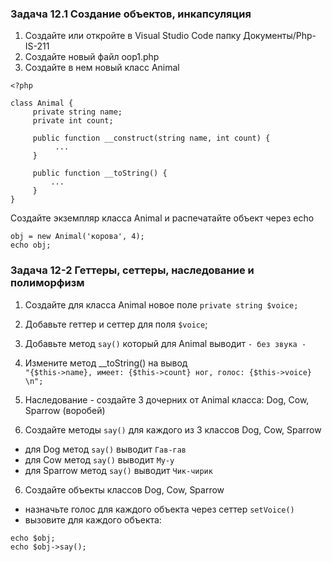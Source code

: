 ### Задача 12.1 Создание объектов, инкапсуляция 
1. Создайте или откройте в Visual Studio Code папку Документы/Php-IS-211
2. Создайте новый файл oop1.php
3. Создайте в нем новый класс Animal
```
<?php

class Animal {
     private string name;
     private int count;

     public function __construct(string name, int count) {
          ...
     }

     public function __toString() {
         ...
     }
}
```
Создайте экземпляр класса Animal и распечатайте объект через echo
```
obj = new Animal('корова', 4);
echo obj;
```

### Задача 12-2 Геттеры, сеттеры, наследование и полиморфизм
1. Создайте для класса Animal новое поле `private string $voice;`
2. Добавьте геттер и сеттер для поля `$voice`;
3. Добавьте метод `say()` который для Animal выводит `- без звука -`
4. Измените метод __toString() на вывод  
`"{$this->name}, имеет: {$this->count} ног, голос: {$this->voice} \n";`

6. Наследование - создайте 3 дочерних от Animal класса:
   Dog, Cow, Sparrow (воробей)
8. Создайте методы `say()` для каждого из 3 классов Dog, Cow, Sparrow
- для Dog метод `say()` выводит `Гав-гав`
- для Cow метод `say()` выводит `Му-у`
- для Sparrow метод `say()` выводит `Чик-чирик`

6. Создайте объекты классов Dog, Cow, Sparrow
- назначьте голос для каждого объекта через сеттер `setVoice()`
- вызовите для каждого объекта:
```
echo $obj;
echo $obj->say();
```
